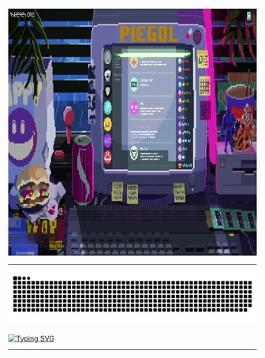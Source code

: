 <p align="center"><img src="https://github.com/piegol/piegol/blob/main/assets/footage.gif" width="1400" height="500"></p>
<hr>
<p align="center">
 <img width="1280" src="https://raw.githubusercontent.com/piegol/piegol/dc0939ee1bc1c4ed0f703d3956acc371356c4d84/assets/github-contribution-grid-snake.svg" alt="snake"/>
</p>

<a href="https://git.io/typing-svg"><img src="https://readme-typing-svg.demolab.com?font=JetBrains+Mono&size=97&letterSpacing=0.2rem&duration=4000&pause=1000&color=7C9209&center=true&vCenter=true&width=1280&height=120&lines=t.me%2Fpiegol" alt="Typing SVG" /></a>
<hr>
